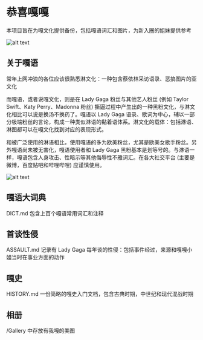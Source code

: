 # **恭喜嘎嘎**

本项目旨在为嘎文化提供备份，包括嘎语词汇和图片，为新入圈的姐妹提供参考

![alt text](https://github.com/mxwlch03/Gongxigaga/blob/main/Gallery/Suck-P3nis.GIF?raw=true)

## 关于嘎语

常年上网冲浪的各位应该很熟悉淋文化：一种包含蔡依林采访语录、恶搞图片的亚文化

而嘎语，或者说嘎文化，则是在 Lady Gaga 粉丝与其他艺人粉丝 (例如 Taylor Swift、Katy Perry、Madonna 粉丝) 撕逼过程中产生出的一种黑粉文化，与淋文化相比可以说是换汤不换药了。嘎语以 Lady Gaga 语录、歌词为中心，辅以一部分极端粉丝的言论，构成一种类似淋语的黏着语体系。淋文化的载体：包括淋语、淋图都可以在嘎文化找到对应的表现形式。

和被广泛使用的淋语相比，使用嘎语的多为欧美粉丝，尤其是欧美女歌手粉丝。另外嘎语尚未被无害化，嘎语使用者和 Lady Gaga 黑粉基本是划等号的。与淋语一样，嘎语包含人身攻击、性暗示等其他侮辱性不雅词汇。在各大社交平台 (主要是微博，百度贴吧和哔哩哔哩) 应谨慎使用。

![alt text](https://github.com/mxwlch03/Gongxigaga/blob/main/Gallery/Yangtaisu.GIF?raw=true)

## 嘎语大词典

DICT.md 包含上百个嘎语常用词汇和注释

## 首谈性侵

ASSAULT.md 记录有 Lady Gaga 每年谈的性侵：包括事件经过，来源和嘎嘎小姐当时在事业方面的动作

## 嘎史

HISTORY.md 一份简略的嘎史入门文档，包含古典时期，中世纪和现代混战时期

## 相册

/Gallery 中存放有我嘎的美图
